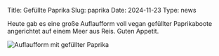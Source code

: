 Title: Gefüllte Paprika
Slug: paprika
Date: 2024-11-23
Type: news

Heute gab es eine große Auflaufform voll vegan gefüllter Paprikaboote angerichtet auf einem Meer aus Reis. Guten Appetit.

<img src="/images/24_nov.png" alt="Auflaufform mit gefüllter Paprika"/>
